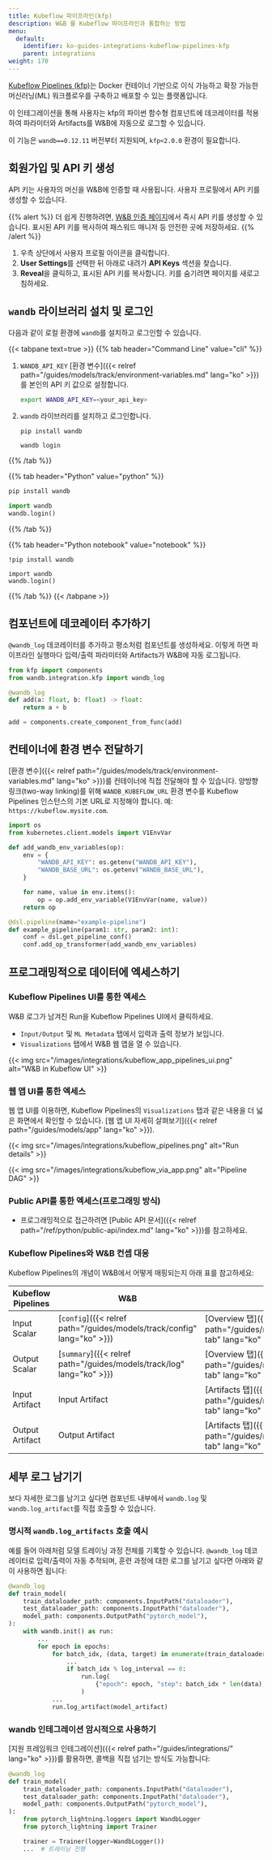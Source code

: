 ```yaml
---
title: Kubeflow 파이프라인(kfp)
description: W&B 를 Kubeflow 파이프라인과 통합하는 방법
menu:
  default:
    identifier: ko-guides-integrations-kubeflow-pipelines-kfp
    parent: integrations
weight: 170
---
```


[Kubeflow Pipelines (kfp)](https://www.kubeflow.org/docs/components/pipelines/overview/)는 Docker 컨테이너 기반으로 이식 가능하고 확장 가능한 머신러닝(ML) 워크플로우를 구축하고 배포할 수 있는 플랫폼입니다.

이 인테그레이션을 통해 사용자는 kfp의 파이썬 함수형 컴포넌트에 데코레이터를 적용하여 파라미터와 Artifacts를 W&B에 자동으로 로그할 수 있습니다.

이 기능은 `wandb==0.12.11` 버전부터 지원되며, `kfp<2.0.0` 환경이 필요합니다.

## 회원가입 및 API 키 생성

API 키는 사용자의 머신을 W&B에 인증할 때 사용됩니다. 사용자 프로필에서 API 키를 생성할 수 있습니다.

{{% alert %}}
더 쉽게 진행하려면, [W&B 인증 페이지](https://wandb.ai/authorize)에서 즉시 API 키를 생성할 수 있습니다. 표시된 API 키를 복사하여 패스워드 매니저 등 안전한 곳에 저장하세요.
{{% /alert %}}

1. 우측 상단에서 사용자 프로필 아이콘을 클릭합니다.
1. **User Settings**를 선택한 뒤 아래로 내려가 **API Keys** 섹션을 찾습니다.
1. **Reveal**을 클릭하고, 표시된 API 키를 복사합니다. 키를 숨기려면 페이지를 새로고침하세요.

## `wandb` 라이브러리 설치 및 로그인

다음과 같이 로컬 환경에 `wandb`를 설치하고 로그인할 수 있습니다.

{{< tabpane text=true >}}
{{% tab header="Command Line" value="cli" %}}

1. `WANDB_API_KEY` [환경 변수]({{< relref path="/guides/models/track/environment-variables.md" lang="ko" >}})를 본인의 API 키 값으로 설정합니다.

    ```bash
    export WANDB_API_KEY=<your_api_key>
    ```

1. `wandb` 라이브러리를 설치하고 로그인합니다.

    ```shell
    pip install wandb

    wandb login
    ```

{{% /tab %}}

{{% tab header="Python" value="python" %}}

```bash
pip install wandb
```
```python
import wandb
wandb.login()
```

{{% /tab %}}

{{% tab header="Python notebook" value="notebook" %}}

```notebook
!pip install wandb

import wandb
wandb.login()
```

{{% /tab %}}
{{< /tabpane >}}

## 컴포넌트에 데코레이터 추가하기

`@wandb_log` 데코레이터를 추가하고 평소처럼 컴포넌트를 생성하세요. 이렇게 하면 파이프라인 실행마다 입력/출력 파라미터와 Artifacts가 W&B에 자동 로그됩니다.

```python
from kfp import components
from wandb.integration.kfp import wandb_log

@wandb_log
def add(a: float, b: float) -> float:
    return a + b

add = components.create_component_from_func(add)
```

## 컨테이너에 환경 변수 전달하기

[환경 변수]({{< relref path="/guides/models/track/environment-variables.md" lang="ko" >}})를 컨테이너에 직접 전달해야 할 수 있습니다. 양방향 링크(two-way linking)를 위해 `WANDB_KUBEFLOW_URL` 환경 변수를 Kubeflow Pipelines 인스턴스의 기본 URL로 지정해야 합니다. 예: `https://kubeflow.mysite.com`.

```python
import os
from kubernetes.client.models import V1EnvVar

def add_wandb_env_variables(op):
    env = {
        "WANDB_API_KEY": os.getenv("WANDB_API_KEY"),
        "WANDB_BASE_URL": os.getenv("WANDB_BASE_URL"),
    }

    for name, value in env.items():
        op = op.add_env_variable(V1EnvVar(name, value))
    return op

@dsl.pipeline(name="example-pipeline")
def example_pipeline(param1: str, param2: int):
    conf = dsl.get_pipeline_conf()
    conf.add_op_transformer(add_wandb_env_variables)
```

## 프로그래밍적으로 데이터에 엑세스하기

### Kubeflow Pipelines UI를 통한 엑세스

W&B 로그가 남겨진 Run을 Kubeflow Pipelines UI에서 클릭하세요.

* `Input/Output` 및 `ML Metadata` 탭에서 입력과 출력 정보가 보입니다.
* `Visualizations` 탭에서 W&B 웹 앱을 열 수 있습니다.

{{< img src="/images/integrations/kubeflow_app_pipelines_ui.png" alt="W&B in Kubeflow UI" >}}

### 웹 앱 UI를 통한 엑세스

웹 앱 UI를 이용하면, Kubeflow Pipelines의 `Visualizations` 탭과 같은 내용을 더 넓은 화면에서 확인할 수 있습니다. [웹 앱 UI 자세히 살펴보기]({{< relref path="/guides/models/app" lang="ko" >}}).

{{< img src="/images/integrations/kubeflow_pipelines.png" alt="Run details" >}}

{{< img src="/images/integrations/kubeflow_via_app.png" alt="Pipeline DAG" >}}

### Public API를 통한 엑세스(프로그래밍 방식)

* 프로그래밍적으로 접근하려면 [Public API 문서]({{< relref path="/ref/python/public-api/index.md" lang="ko" >}})를 참고하세요.

### Kubeflow Pipelines와 W&B 컨셉 대응

Kubeflow Pipelines의 개념이 W&B에서 어떻게 매핑되는지 아래 표를 참고하세요:

| Kubeflow Pipelines | W&B | W&B 내 위치 |
| ------------------ | --- | ----------- |
| Input Scalar | [`config`]({{< relref path="/guides/models/track/config" lang="ko" >}}) | [Overview 탭]({{< relref path="/guides/models/track/runs/#overview-tab" lang="ko" >}}) |
| Output Scalar | [`summary`]({{< relref path="/guides/models/track/log" lang="ko" >}}) | [Overview 탭]({{< relref path="/guides/models/track/runs/#overview-tab" lang="ko" >}}) |
| Input Artifact | Input Artifact | [Artifacts 탭]({{< relref path="/guides/models/track/runs/#artifacts-tab" lang="ko" >}}) |
| Output Artifact | Output Artifact | [Artifacts 탭]({{< relref path="/guides/models/track/runs/#artifacts-tab" lang="ko" >}}) |

## 세부 로그 남기기

보다 자세한 로그를 남기고 싶다면 컴포넌트 내부에서 `wandb.log` 및 `wandb.log_artifact`를 직접 호출할 수 있습니다.

### 명시적 `wandb.log_artifacts` 호출 예시

예를 들어 아래처럼 모델 트레이닝 과정 전체를 기록할 수 있습니다. `@wandb_log` 데코레이터로 입력/출력이 자동 추적되며, 훈련 과정에 대한 로그를 남기고 싶다면 아래와 같이 사용하면 됩니다:

```python
@wandb_log
def train_model(
    train_dataloader_path: components.InputPath("dataloader"),
    test_dataloader_path: components.InputPath("dataloader"),
    model_path: components.OutputPath("pytorch_model"),
):
    with wandb.init() as run:
        ...
        for epoch in epochs:
            for batch_idx, (data, target) in enumerate(train_dataloader):
                ...
                if batch_idx % log_interval == 0:
                    run.log(
                        {"epoch": epoch, "step": batch_idx * len(data), "loss": loss.item()}
                    )
            ...
            run.log_artifact(model_artifact)
```

### wandb 인테그레이션 암시적으로 사용하기

[지원 프레임워크 인테그레이션]({{< relref path="/guides/integrations/" lang="ko" >}})를 활용하면, 콜백을 직접 넘기는 방식도 가능합니다:

```python
@wandb_log
def train_model(
    train_dataloader_path: components.InputPath("dataloader"),
    test_dataloader_path: components.InputPath("dataloader"),
    model_path: components.OutputPath("pytorch_model"),
):
    from pytorch_lightning.loggers import WandbLogger
    from pytorch_lightning import Trainer

    trainer = Trainer(logger=WandbLogger())
    ...  # 트레이닝 진행
```